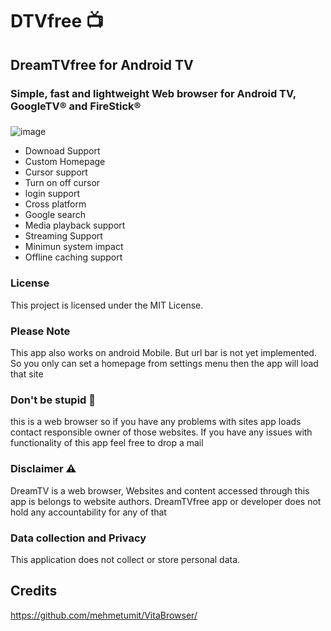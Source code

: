 # DTVfree 📺

## DreamTVfree for Android TV 

### Simple, fast and lightweight Web browser for Android TV, GoogleTV® and FireStick®
###

![image](https://github.com/InukaAsith/DTVfree/assets/70461117/7987cd12-5a20-4f68-bdc0-c461d971ed77)

- Downoad Support
- Custom Homepage
- Cursor support
- Turn on off cursor 
- login support
- Cross platform
- Google search
- Media playback support
- Streaming Support
- Minimun system impact
- Offline caching support

### License

This project is licensed under the MIT License.

### Please Note 

This app also works on android Mobile. But url bar is not yet implemented. So you only can set a homepage from settings menu then the app will load that site

### Don't be stupid 🍌

this is a web browser so if you have any problems with sites app loads contact responsible owner of those websites.
If you have any issues with functionality of this app feel free to drop a mail


### Disclaimer ⚠️

DreamTV is a web browser, Websites and content accessed through this app is belongs to website authors.
DreamTVfree app or developer does not hold any accountability for any of that

### Data collection and Privacy

This application does not collect or store personal data. 

## Credits

https://github.com/mehmetumit/VitaBrowser/
